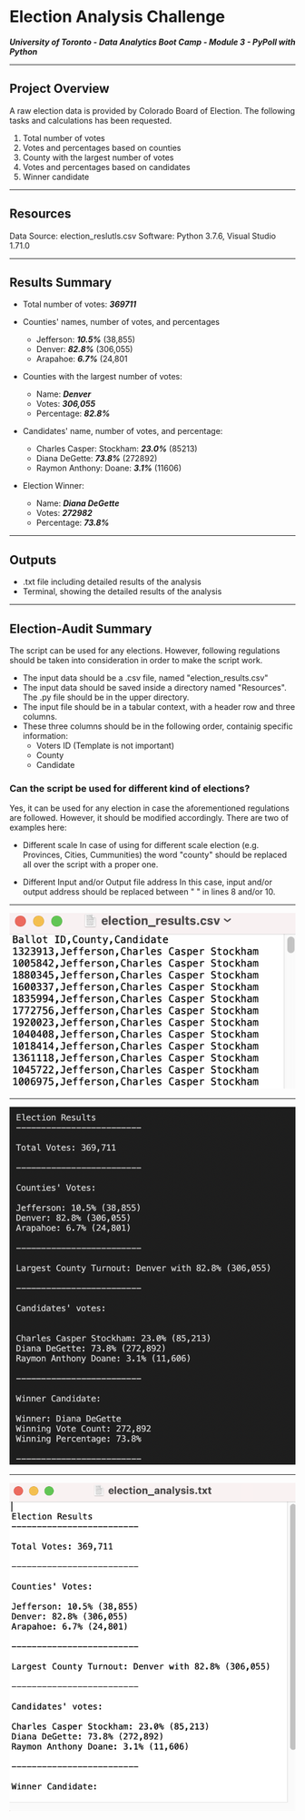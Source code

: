 # Election Analysis Challenge
***University of Toronto - Data Analytics Boot Camp - Module 3 - PyPoll with Python***

---

## Project Overview
A raw election data is provided by Colorado Board of Election. The following tasks and calculations has been requested.
  1. Total number of votes
  2. Votes and percentages based on counties
  3. County with the largest number of votes
  4. Votes and percentages based on candidates
  5. Winner candidate
  
---

## Resources
Data Source: election_reslutls.csv
Software: Python 3.7.6, Visual Studio 1.71.0

---

## Results Summary

* Total number of votes: ***369711***

* Counties' names, number of votes, and percentages
  * Jefferson: ***10.5%*** (38,855)
  * Denver: ***82.8%*** (306,055)
  * Arapahoe: ***6.7%*** (24,801
  
* Counties with the largest number of votes:
  * Name: ***Denver***
  * Votes: ***306,055***
  * Percentage: ***82.8%***

* Candidates' name, number of votes, and percentage:
  * Charles Casper: Stockham: ***23.0%*** (85213)
  * Diana DeGette: ***73.8%*** (272892)
  * Raymon Anthony: Doane: ***3.1%*** (11606)

* Election Winner:
  * Name: ***Diana DeGette***
  * Votes: ***272982***
  * Percentage: ***73.8%***
  
---

  ## Outputs
  
  * .txt file including detailed results of the analysis
  * Terminal, showing the detailed results of the analysis
  
---

## Election-Audit Summary

The script can be used for any elections. However, following regulations should be taken into consideration in order to make the script work.
  * The input data should be a .csv file, named "election_results.csv"
  * The input data should be saved inside a directory named "Resources". The .py file should be in the upper directory.
  * The input file should be in a tabular context, with a header row and three columns.
  * These three columns should be in the following order, containig specific information:
    * Voters ID (Template is not important)
    * County
    * Candidate
    
### **Can the script be used for different kind of elections?**
Yes, it can be used for any election in case the aforementioned regulations are followed.
However, it should be modified accordingly. There are two of examples here:

  * Different scale
    In case of using for different scale election (e.g. Provinces, Cities, Cummunities) the word "county" should be replaced all over the script with a proper one.
  
  * Different Input and/or Output file address
    In this case, input and/or output address should be replaced between " " in lines 8 and/or 10.
  
---

![](/Resources/Input_file.png)


---

![](/Resources/Terminal.png)

---

![](/Resources/Output_file.png)
